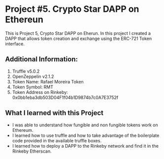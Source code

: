 # Project #5. Crypto Star DAPP on Ethereun

This is Project 5, Crypto Star DAPP on Eherun. In this project I created a DAPP that allows token creation and exchange using the ERC-721 Token interface.

## Additional Information:

1. Truffle v5.0.2
2. OpenZeppelin v2.1.2
3. Token Name: Rafael Moreira Token
4. Token Symbol: RMT
5. Token Address on Rinkeby: 0x0bb1eba3db503D04F1f04b1D9874b7c0A7E3752f


## What I learned with this Project

* I was able to understand how fungible and non fungible tokens work on Ethereum.
* I learned how to use truffle and how to take advantage of the boilerplate code provided in the available truffle boxes.
* I learned how to deploy a DAPP to the Rinkeby network and find it in the Rinkeby Etherscan.
